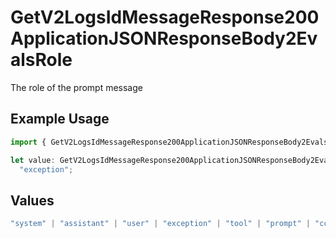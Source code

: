 # GetV2LogsIdMessageResponse200ApplicationJSONResponseBody2EvalsRole

The role of the prompt message

## Example Usage

```typescript
import { GetV2LogsIdMessageResponse200ApplicationJSONResponseBody2EvalsRole } from "orq-poc-typescript-multi-env-version/models/operations";

let value: GetV2LogsIdMessageResponse200ApplicationJSONResponseBody2EvalsRole =
  "exception";
```

## Values

```typescript
"system" | "assistant" | "user" | "exception" | "tool" | "prompt" | "correction" | "expected_output"
```